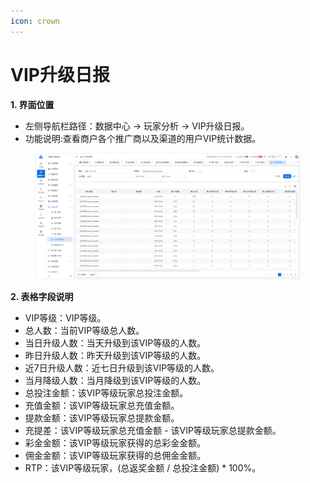 ```yaml
---
icon: crown
---
```


# VIP升级日报

**1. 界面位置**

* 左侧导航栏路径：数据中心 → 玩家分析 → VIP升级日报。
* 功能说明:查看商户各个推广商以及渠道的用户VIP统计数据。

<figure><img src="../../.gitbook/assets/image (35).png" alt=""><figcaption></figcaption></figure>

**2. 表格字段说明**

* VIP等级：VIP等级。
* 总人数：当前VIP等级总人数。
* 当日升级人数：当天升级到该VIP等级的人数。
* 昨日升级人数：昨天升级到该VIP等级的人数。
* 近7日升级人数：近七日升级到该VIP等级的人数。
* 当月降级人数：当月降级到该VIP等级的人数。
* 总投注金额：该VIP等级玩家总投注金额。
* 充值金额：该VIP等级玩家总充值金额。
* 提款金额：该VIP等级玩家总提款金额。
* 充提差：该VIP等级玩家总充值金额 - 该VIP等级玩家总提款金额。
* 彩金金额：该VIP等级玩家获得的总彩金金额。
* 佣金金额：该VIP等级玩家获得的总佣金金额。
* RTP：该VIP等级玩家，(总返奖金额 / 总投注金额) \* 100%。
